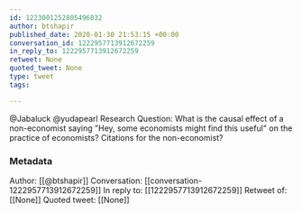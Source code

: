 ```yaml
---
id: 1223001252805496832
author: btshapir
published_date: 2020-01-30 21:53:15 +00:00
conversation_id: 1222957713912672259
in_reply_to: 1222957713912672259
retweet: None
quoted_tweet: None
type: tweet
tags:

---
```


@Jabaluck @yudapearl Research Question: What is the causal effect of a non-economist saying "Hey, some economists might find this useful" on the practice of economists? Citations for the non-economist?

### Metadata

Author: [[@btshapir]]
Conversation: [[conversation-1222957713912672259]]
In reply to: [[1222957713912672259]]
Retweet of: [[None]]
Quoted tweet: [[None]]
